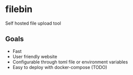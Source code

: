# filebin
Self hosted file upload tool

## Goals
* Fast
* User friendly website
* Configurable through toml file or environment variables
* Easy to deploy with docker-compose (TODO)
